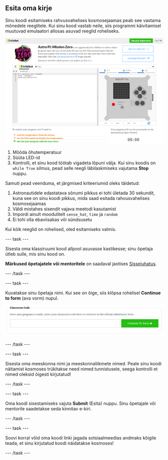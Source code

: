 ## Esita oma kirje

Sinu koodi esitamiseks rahvusvahelises kosmosejaamas peab see vastama mõnedele reeglitele. Kui sinu kood vastab neile, siis programmi käivitamisel muutuvad emulaatori allosas asuvad reeglid roheliseks.

![Kinnitamine](images/validation.png)

1. Mõõda õhutemperatuur
2. Süüta LED-id
3. Kontrolli, et sinu kood töötab vigadeta lõpuni välja. Kui sinu koodis on `while True` silmus, pead selle reegli läbilaskmiseks vajutama **Stop** nuppu.

Samuti pead veenduma, et järgmised kriteeriumid oleks täidetud:

1. Astronautidele edastatava sõnumi pikkus ei tohi ületada 30 sekundit, kuna see on sinu koodi pikkus, mida saad esitada rahvusvahelises kosmosejaamas
2. Väldi mistahes sisendit vajava meetodi kasutamist
3. Impordi ainult moodulitelt `sense_hat`, `time` ja `random`
4. Ei tohi olla ebaviisakas või sündsusetu

Kui kõik reeglid on rohelised, oled esitamiseks valmis.

\--- task \---

Sisesta oma klassiruumi kood allpool asuvasse kastikesse; sinu õpetaja ütleb sulle, mis sinu kood on.

**Märkused õpetajatele või mentoritele** on saadaval jaotises [Sissejuhatus](https://projects.raspberrypi.org/en/projects/astro-pi-mission-zero/1).

\--- /task \---

\--- task \---

Kuvatakse sinu õpetaja nimi. Kui see on õige, siis klõpsa rohelisel **Continue to form** (ava vorm) nupul.

![Ava vorm](images/continue-to-form.png)

\--- /task \---

\--- task \---

Sisesta oma meeskonna nimi ja meeskonnaliikmete nimed. Peale sinu koodi näitamist kosmoses trükitakse need nimed tunnistusele, seega kontrolli et nimed oleksid õigesti kirjutatud!

\--- /task \---

\--- task \---

Oma koodi sisestamiseks vajuta **Submit** (Esita) nuppu. Sinu õpetajale või mentorile saadetakse seda kinnitav e-kiri.

\--- /task \---

\--- task \---

Soovi korral võid oma koodi linki jagada sotsiaalmeedias andmaks kõigile teada, et sinu kirjutatud koodi näidatakse kosmoses!

\--- /task \---